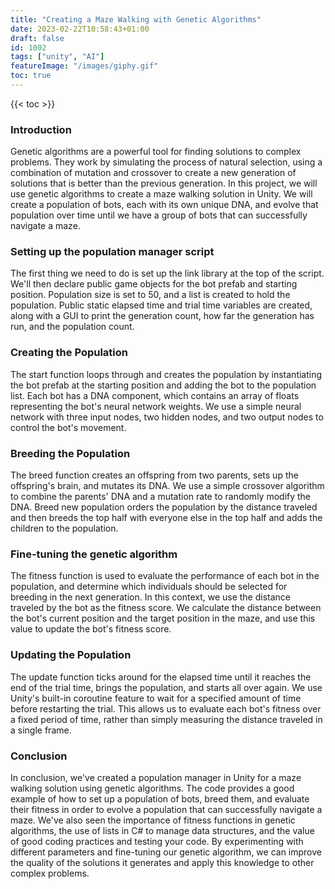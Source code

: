 ```yaml
---
title: "Creating a Maze Walking with Genetic Algorithms"
date: 2023-02-22T10:58:43+01:00
draft: false
id: 1002
tags: ["unity", "AI"]
featureImage: "/images/giphy.gif"
toc: true
---
```


{{< toc >}}

### Introduction

Genetic algorithms are a powerful tool for finding solutions to complex problems. They work by simulating the process of natural selection, using a combination of mutation and crossover to create a new generation of solutions that is better than the previous generation. In this project, we will use genetic algorithms to create a maze walking solution in Unity. We will create a population of bots, each with its own unique DNA, and evolve that population over time until we have a group of bots that can successfully navigate a maze.

### Setting up the population manager script

The first thing we need to do is set up the link library at the top of the script. We'll then declare public game objects for the bot prefab and starting position. Population size is set to 50, and a list is created to hold the population. Public static elapsed time and trial time variables are created, along with a GUI to print the generation count, how far the generation has run, and the population count.

### Creating the Population

The start function loops through and creates the population by instantiating the bot prefab at the starting position and adding the bot to the population list. Each bot has a DNA component, which contains an array of floats representing the bot's neural network weights. We use a simple neural network with three input nodes, two hidden nodes, and two output nodes to control the bot's movement.

### Breeding the Population

The breed function creates an offspring from two parents, sets up the offspring's brain, and mutates its DNA. We use a simple crossover algorithm to combine the parents' DNA and a mutation rate to randomly modify the DNA. Breed new population orders the population by the distance traveled and then breeds the top half with everyone else in the top half and adds the children to the population.

### Fine-tuning the genetic algorithm

The fitness function is used to evaluate the performance of each bot in the population, and determine which individuals should be selected for breeding in the next generation. In this context, we use the distance traveled by the bot as the fitness score. We calculate the distance between the bot's current position and the target position in the maze, and use this value to update the bot's fitness score.

### Updating the Population

The update function ticks around for the elapsed time until it reaches the end of the trial time, brings the population, and starts all over again. We use Unity's built-in coroutine feature to wait for a specified amount of time before restarting the trial. This allows us to evaluate each bot's fitness over a fixed period of time, rather than simply measuring the distance traveled in a single frame.

### Conclusion

In conclusion, we've created a population manager in Unity for a maze walking solution using genetic algorithms. The code provides a good example of how to set up a population of bots, breed them, and evaluate their fitness in order to evolve a population that can successfully navigate a maze. We've also seen the importance of fitness functions in genetic algorithms, the use of lists in C# to manage data structures, and the value of good coding practices and testing your code. By experimenting with different parameters and fine-tuning our genetic algorithm, we can improve the quality of the solutions it generates and apply this knowledge to other complex problems.